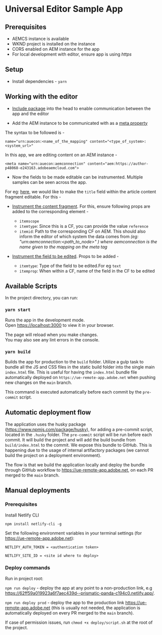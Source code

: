 # Universal Editor Sample App

## Prerequisites 

- AEMCS instance is available
- WKND project is installed on the instance
- CORS enabled on AEM instance for the app
- For local development with editor, ensure app is using *https*


## Setup

- Install dependencies - ```yarn```

## Working with the editor

- [Include package](/public/index.html#L32) into the head to enable communication between the app and the editor

- Add the AEM instance to be communicated with as a [meta property](/public/index.html#L8)

The syntax to be followed is -

```
name="urn:auecon:<name_of_the_mapping" content="<type_of_system>:<system_url>"
```

In this app, we are editing content on an AEM instance -
```
<meta name="urn:auecon:aemconnection" content="aem:https://author-p48068-e243163.adobeaemcloud.com">
```

- Now the fields to be made editable can be instrumented. Multiple samples can be seen across the app.

For eg: [here](https://ue-remote-app-prod.adobe.net/articles/article:aloha-spirits-in-northern-norway), we would like to make the `title` field within the article content fragment editable. For this -

- [Instrument the content fragment](/src/components/ArticleDetail.jsx#L65). For this, ensure following props are added to the corresponding element - 

    - `itemscope`
    - `itemtype`: Since this is a CF, you can provide the value `reference`
    - `itemid`: Path to the corresponding CF on AEM. This should also inform the editor of which system the data comes from _(eg: "urn:aemconnection:<path_to_node>" ) where aemconnection is the name given to the mapping on the meta tag_ 

- [Instrument the field to be edited](/src/components/ArticleDetail.jsx#L66). Props to be added - 

    - `itemtype`: Type of the field to be edited.For eg `text`
    - `itemprop`: When within a CF, name of the field in the CF to be edited


## Available Scripts

In the project directory, you can run:

### `yarn start`

Runs the app in the development mode.\
Open [https://localhost:3000](https://localhost:3000) to view it in your browser.

The page will reload when you make changes.\
You may also see any lint errors in the console.

### `yarn build`

Builds the app for production to the `build` folder.
Utilize a gulp task to bundle all the JS and CSS files in the static build folder into the single main `index.html` file.
This is useful for having the `index.html` bundle file automatically deployed on `https://ue-remote-app.adobe.net` when pushing new changes on the `main` branch.

This command is executed automatically before each commit by the `pre-commit` script.

## Automatic deployment flow

The application uses the husky package (https://www.npmjs.com/package/husky), for adding a pre-commit script, located in the  `.husky` folder.
The `pre-commit` script will be run before each commit. It will build the project and will add the build bundle from `build/index.html` to the commit.
We expose this bundle to GitHub. This is happening due to the usage of internal artifactory packages (we cannot build the project on a deployment environment).

The flow is that we build the application locally and deploy the bundle through GitHub workflow to https://ue-remote-app.adobe.net, on each PR merged to the `main` branch.

## Manual deployments

### Prerequisites
Install Netlify CLI

`npm install netlify-cli -g`

Set the following environment variables in your terminal settings (for https://ue-remote-app.adobe.net):

`NETLIFY_AUTH_TOKEN = <authentication token>`

`NETLIFY_SITE_ID = <site id where to deploy>`

 ### Deploy commands
Run in project root:

`npm run deploy` - deploy the app at any point to a non-production link, e.g https://62ff59a019923a6f7aec439d--prismatic-panda-c194c0.netlify.app/.

`npm run deploy prod` - deploy the app to the production link https://ue-remote-app.adobe.net (this is usually not needed, the application is automatically deployed on every PR merged to the `main` branch).
 
If case of permission issues, run `chmod +x deploy/script.sh` at the root of the project.

